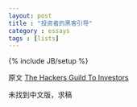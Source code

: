 ```yaml
---
layout: post
title : "投资者的黑客引导"
category : essays
tags : [lists]
---
```

{% include JB/setup %}

原文 [The Hackers Guild To Investors](http://www.paulgraham.com/guildtoinvestors.html)  

未找到中文版，求稿   
